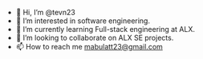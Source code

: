 - 👋 Hi, I’m @tevn23
- 👀 I’m interested in software engineering.
- 🌱 I’m currently learning Full-stack engineering at ALX.
- 💞️ I’m looking to collaborate on ALX SE projects.
- 📫 How to reach me mabulatt23@gmail.com

<!---
tevn23/tevn23 is a ✨ special ✨ repository because its `README.md` (this file) appears on your GitHub profile.
You can click the Preview link to take a look at your changes.
--->

